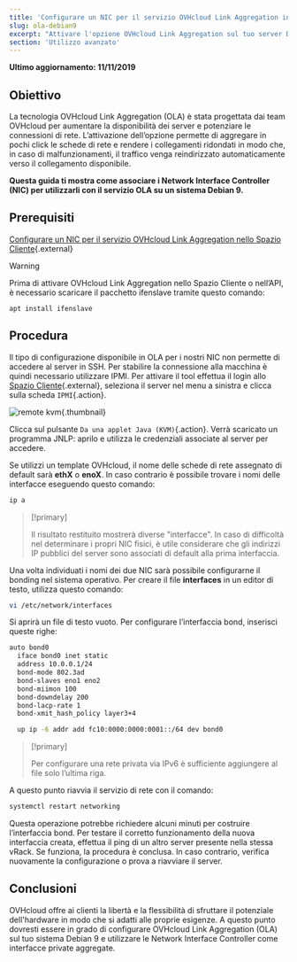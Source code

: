 ```yaml
---
title: 'Configurare un NIC per il servizio OVHcloud Link Aggregation in Debian 9'
slug: ola-debian9
excerpt: "Attivare l'opzione OVHcloud Link Aggregation sul tuo server Debian 9"
section: 'Utilizzo avanzato'
---
```


**Ultimo aggiornamento: 11/11/2019**

## Obiettivo

La tecnologia OVHcloud Link Aggregation (OLA) è stata progettata dai team OVHcloud per aumentare la disponibilità dei server e potenziare le connessioni di rete. L’attivazione dell’opzione permette di aggregare in pochi click le schede di rete e rendere i collegamenti ridondati in modo che, in caso di malfunzionamenti, il traffico venga reindirizzato automaticamente verso il collegamento disponibile.

**Questa guida ti mostra come associare i Network Interface Controller (NIC) per utilizzarli con il servizio OLA su un sistema Debian 9.** 

## Prerequisiti

[Configurare un NIC per il servizio OVHcloud Link Aggregation nello Spazio Cliente](https://docs.ovh.com/it/dedicated/ola-manager){.external}

> [!warning]
>
> Prima di attivare OVHcloud Link Aggregation nello Spazio Cliente o nell’API, è necessario scaricare il pacchetto ifenslave tramite questo comando:
>
> ```
> apt install ifenslave
> ```
>

## Procedura

Il tipo di configurazione disponibile in OLA per i nostri NIC non permette di accedere al server in SSH. Per stabilire la connessione alla macchina è quindi necessario utilizzare IPMI. Per attivare il tool effettua il login allo [Spazio Cliente](https://www.ovh.com/manager/){.external}, seleziona il server nel menu a sinistra e clicca sulla scheda `IPMI`{.action}.

![remote kvm](images/remote_kvm.png){.thumbnail}

Clicca sul pulsante `Da una applet Java (KVM)`{.action}. Verrà scaricato un programma JNLP: aprilo e utilizza le credenziali associate al server per accedere.

Se utilizzi un template OVHcloud, il nome delle schede di rete assegnato di default sarà **ethX** o **enoX**. In caso contrario è possibile trovare i nomi delle interfacce eseguendo questo comando:

```bash
ip a
```

> [!primary]
>
> Il risultato restituito mostrerà diverse "interfacce". In caso di difficoltà nel determinare i propri NIC fisici, è utile considerare che gli indirizzi IP pubblici del server sono associati di default alla prima interfaccia.
>

Una volta individuati i nomi dei due NIC sarà possibile configurarne il bonding nel sistema operativo. Per creare il file **interfaces** in un editor di testo, utilizza questo comando:

```bash
vi /etc/network/interfaces
```

Si aprirà un file di testo vuoto. Per configurare l’interfaccia bond, inserisci queste righe:

```bash
auto bond0
  iface bond0 inet static
  address 10.0.0.1/24
  bond-mode 802.3ad
  bond-slaves eno1 eno2
  bond-miimon 100
  bond-downdelay 200
  bond-lacp-rate 1
  bond-xmit_hash_policy layer3+4

  up ip -6 addr add fc10:0000:0000:0001::/64 dev bond0
```

> [!primary]
>
> Per configurare una rete privata via IPv6 è sufficiente aggiungere al file solo l’ultima riga. 
>

A questo punto riavvia il servizio di rete con il comando:

```bash
systemctl restart networking
```

Questa operazione potrebbe richiedere alcuni minuti per costruire l’interfaccia bond. Per testare il corretto funzionamento della nuova interfaccia creata, effettua il ping di un altro server presente nella stessa vRack. Se funziona, la procedura è conclusa. In caso contrario, verifica nuovamente la configurazione o prova a riavviare il server.

## Conclusioni

OVHcloud offre ai clienti la libertà e la flessibilità di sfruttare il potenziale dell'hardware in modo che si adatti alle proprie esigenze. A questo punto dovresti essere in grado di configurare OVHcloud Link Aggregation (OLA) sul tuo sistema Debian 9 e utilizzare le Network Interface Controller come interfacce private aggregate.